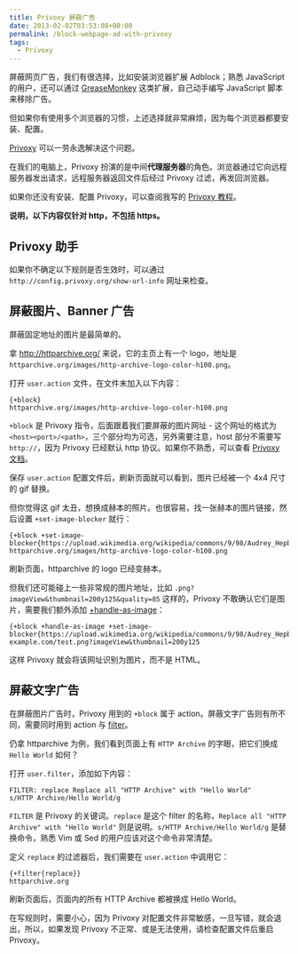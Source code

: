 ```yaml
---
title: Privoxy 屏蔽广告
date: 2013-02-02T03:53:08+00:00
permalink: /block-webpage-ad-with-privoxy
tags:
  - Privoxy
---
```


屏蔽网页广告，我们有很选择，比如安装浏览器扩展 Adblock；熟悉 JavaScript 的用户，还可以通过 [GreaseMonkey](https://addons.mozilla.org/en-US/firefox/addon/greasemonkey/) 这类扩展，自己动手编写 JavaScript 脚本来移除广告。

但如果你有使用多个浏览器的习惯，上述选择就非常麻烦，因为每个浏览器都要安装、配置。

[Privoxy](https://www.privoxy.org/) 可以一劳永逸解决这个问题。

在我们的电脑上，Privoxy 扮演的是中间**代理服务器**的角色。浏览器通过它向远程服务器发出请求，远程服务器返回文件后经过 Privoxy 过滤，再发回浏览器。

如果你还没有安装、配置 Privoxy，可以查阅我写的 [Privoxy 教程](https://blog.zfanw.com/privoxy-tutorial/)。

**说明，以下内容仅针对 http，不包括 https。**

## Privoxy 助手

如果你不确定以下规则是否生效时，可以通过 `http://config.privoxy.org/show-url-info` 网址来检查。

## 屏蔽图片、Banner 广告

屏蔽固定地址的图片是最简单的。

拿 http://httparchive.org/ 来说，它的主页上有一个 logo，地址是 `httparchive.org/images/http-archive-logo-color-h100.png`。

打开 `user.action` 文件，在文件末加入以下内容：

```
{+block}
httparchive.org/images/http-archive-logo-color-h100.png
```

`+block` 是 Privoxy 指令，后面跟着我们要屏蔽的图片网址 - 这个网址的格式为 `<host><port>/<path>`，三个部分均为可选，另外需要注意，host 部分不需要写 `http://`，因为 Privoxy 已经默认 http 协议。如果你不熟悉，可以查看 [Privoxy 文档](https://www.privoxy.org/user-manual/actions-file.html#AF-PATTERNS)。

保存 `user.action` 配置文件后，刷新页面就可以看到，图片已经被一个 4x4 尺寸的 gif 替换。

但你觉得这 gif 太丑，想换成赫本的照片。也很容易，找一张赫本的图片链接，然后设置 `+set-image-blocker` 就行：

```
{+block +set-image-blocker{https://upload.wikimedia.org/wikipedia/commons/9/98/Audrey_Hepburn_screentest_in_Roman_Holiday_trailer.jpg}}
httparchive.org/images/http-archive-logo-color-h100.png
```

刷新页面，httparchive 的 logo 已经变赫本。

但我们还可能碰上一些非常规的图片地址，比如 `.png?imageView&thumbnail=200y125&quality=85` 这样的，Privoxy 不敢确认它们是图片，需要我们额外添加 [+handle-as-image](http://www.privoxy.org/3.0.21/user-manual/actions-file.html#HANDLE-AS-IMAGE)：

```
{+block +handle-as-image +set-image-blocker{https://upload.wikimedia.org/wikipedia/commons/9/98/Audrey_Hepburn_screentest_in_Roman_Holiday_trailer.jpg}}
example.com/test.png?imageView&thumbnail=200y125
```
这样 Privoxy 就会将该网址识别为图片，而不是 HTML。

## 屏蔽文字广告

在屏蔽图片广告时，Privoxy 用到的 `+block` 属于 action。屏蔽文字广告则有所不同，需要同时用到 action 与 [filter](https://www.privoxy.org/user-manual/filter-file.html)。

仍拿 httparchive 为例，我们看到页面上有 `HTTP Archive` 的字眼，把它们换成 `Hello World` 如何？

打开 `user.filter`，添加如下内容：

```
FILTER: replace Replace all "HTTP Archive" with "Hello World"
s/HTTP Archive/Hello World/g
```

`FILTER` 是 Privoxy 的关键词。`replace` 是这个 filter 的名称，`Replace all "HTTP Archive" with "Hello World"` 则是说明。`s/HTTP Archive/Hello World/g` 是替换命令，熟悉 Vim 或 Sed 的用户应该对这个命令非常清楚。

定义 `replace` 的过滤器后，我们需要在 `user.action` 中调用它：

```
{+filter{replace}}
httparchive.org
```

刷新页面后，页面内的所有 HTTP Archive 都被换成 Hello World。

在写规则时，需要小心，因为 Privoxy 对配置文件非常敏感，一旦写错，就会退出，所以，如果发现 Privoxy 不正常、或是无法使用，请检查配置文件后重启 Privoxy。